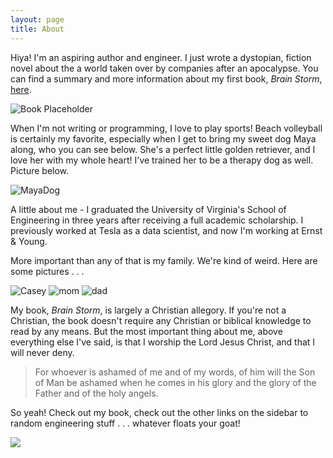 ```yaml
---
layout: page
title: About
---
```


<p class="message">
  Hiya! I'm an aspiring author and engineer. I just wrote a dystopian, fiction novel about the a world taken over by companies after an apocalypse. You can find a summary and more information about my first book, <em>Brain Storm</em>, <a href="{{site.baseurl | append: '/books/'}}">here</a>. 
</p>

![Book Placeholder](https://user-images.githubusercontent.com/160484/173871463-97e30942-dafe-4b91-b158-1ecf3300c540.png)

<p>
  When I'm not writing or programming, I love to play sports! Beach volleyball is certainly my favorite, especially when I get to bring my sweet dog Maya along, who you can see below. She's a perfect little golden retriever, and I love her with my whole heart! I've trained her to be a therapy dog as well. Picture below.
</p>

![MayaDog](https://i.imgur.com/Ay9UoFj.jpg)

<p>
A little about me - I graduated the University of Virginia's School of Engineering in three years after receiving a full academic scholarship. I previously worked at Tesla as a data scientist, and now I'm working at Ernst & Young.
</p>

<p>
More important than any of that is my family. We're kind of weird. Here are some pictures . . . 
</p>

![Casey](https://i.imgur.com/ASqfbO4.jpg)
![mom](https://i.imgur.com/VoKnZ7E.jpg)
![dad](https://i.imgur.com/Ah9xOS5.jpg)

My book, _Brain Storm_, is largely a Christian allegory. If you're not a Christian, the book doesn't require any Christian or biblical knowledge to read by any means. But the most important thing about me, above everything else I've said, is that I worship the Lord Jesus Christ, and that I will never deny.

> For whoever is ashamed of me and of my words, of him will the Son of Man be ashamed when he comes in his glory and the glory of the Father and of the holy angels.

<p>So yeah! Check out my book, check out the other links on the sidebar to random engineering stuff . . . whatever floats your goat!</p>

![](https://i.pinimg.com/474x/6d/01/da/6d01da006a6a4654ea9943d062307398--so-funny-funny-pics.jpg)

<!-- <div class="card" style="width: 18rem;">
  <div class="card-body">
    <h5 class="card-title">Luke Anglin</h5>
    <p class="card-text">Contact me</p>
  </div>
  <ul class="list-group list-group-flush">
    <li class="list-group-item">Email: lta9vw@virginia.edu</li>
    <li class="list-group-item">Github: luke-anglin</li>
  </ul>
  <div class="card-body">
    <a href="https://github.com/luke-anglin" style="margin-right: 5em;" class="card-link">GitHub</a>
  </div>
</div> -->
